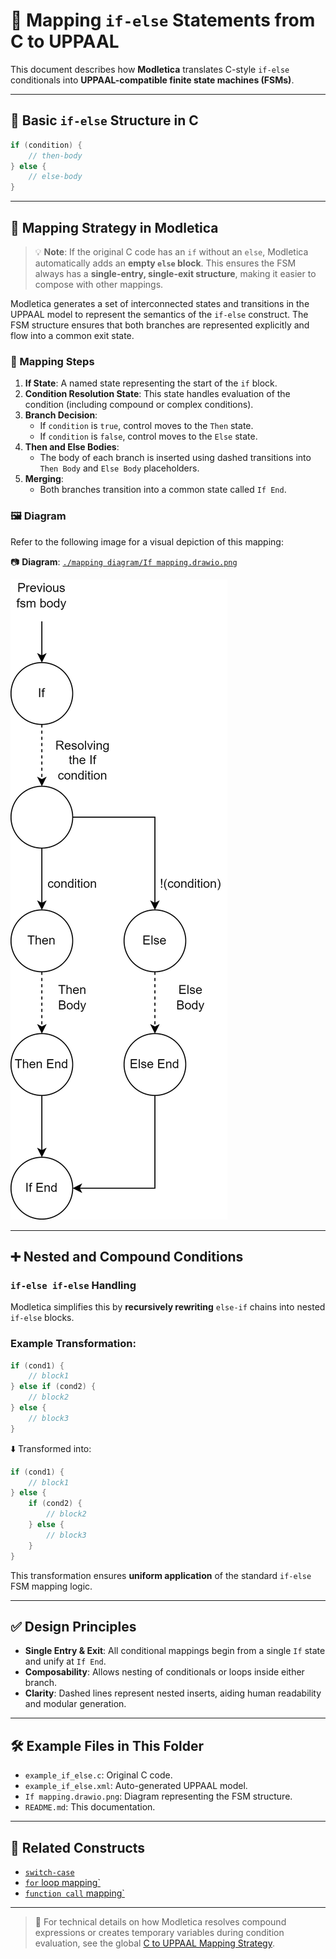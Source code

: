 # 🔀 Mapping `if-else` Statements from C to UPPAAL

This document describes how **Modletica** translates C-style `if-else` conditionals into **UPPAAL-compatible finite state machines (FSMs)**.

---

## 📌 Basic `if-else` Structure in C

```c
if (condition) {
    // then-body
} else {
    // else-body
}
```

---

## 🧠 Mapping Strategy in Modletica

> 💡 **Note**: If the original C code has an `if` without an `else`, Modletica automatically adds an **empty `else` block**.
> This ensures the FSM always has a **single-entry, single-exit structure**, making it easier to compose with other mappings.


Modletica generates a set of interconnected states and transitions in the UPPAAL model to represent the semantics of the `if-else` construct. The FSM structure ensures that both branches are represented explicitly and flow into a common exit state.

### 🔄 Mapping Steps

1. **If State**: A named state representing the start of the `if` block.
2. **Condition Resolution State**: This state handles evaluation of the condition (including compound or complex conditions).
3. **Branch Decision**:
   - If `condition` is `true`, control moves to the `Then` state.
   - If `condition` is `false`, control moves to the `Else` state.
4. **Then and Else Bodies**:
   - The body of each branch is inserted using dashed transitions into `Then Body` and `Else Body` placeholders.
5. **Merging**:
   - Both branches transition into a common state called `If End`.

### 🖼 Diagram

Refer to the following image for a visual depiction of this mapping:

📷 **Diagram**: [`./mapping diagram/If mapping.drawio.png`](./mapping%20diagram/If%20mapping.drawio.png)

![If Mapping](./mapping%20diagram/If%20mapping.drawio.png)

---

## ➕ Nested and Compound Conditions

### `if-else if-else` Handling

Modletica simplifies this by **recursively rewriting** `else-if` chains into nested `if-else` blocks.

### Example Transformation:

```c
if (cond1) {
    // block1
} else if (cond2) {
    // block2
} else {
    // block3
}
```

⬇️ Transformed into:

```c
if (cond1) {
    // block1
} else {
    if (cond2) {
        // block2
    } else {
        // block3
    }
}
```

This transformation ensures **uniform application** of the standard `if-else` FSM mapping logic.

---

## ✅ Design Principles

- **Single Entry & Exit**: All conditional mappings begin from a single `If` state and unify at `If End`.
- **Composability**: Allows nesting of conditionals or loops inside either branch.
- **Clarity**: Dashed lines represent nested inserts, aiding human readability and modular generation.

---

## 🛠 Example Files in This Folder

- `example_if_else.c`: Original C code.
- `example_if_else.xml`: Auto-generated UPPAAL model.
- `If mapping.drawio.png`: Diagram representing the FSM structure.
- `README.md`: This documentation.

---

## 🧩 Related Constructs

- [`switch-case`](../switch_case/)
- [`for` loop mapping`](../loops/)
- [`function call` mapping`](../function_calls/)

---

> 📢 For technical details on how Modletica resolves compound expressions or creates temporary variables during condition evaluation, see the global [C to UPPAAL Mapping Strategy](../../README.md).